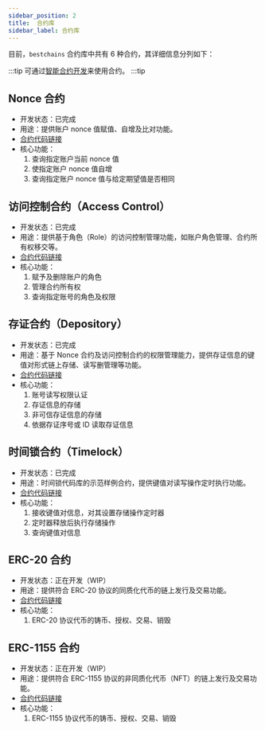```yaml
---
sidebar_position: 2
title:  合约库
sidebar_label: 合约库
---
```


目前，`bestchains` 合约库中共有 6 种合约，其详细信息分列如下：

:::tip
可通过[智能合约开发](../DevGuide/contract_dev.md)来使用合约。
:::tip

## Nonce 合约

- 开发状态：已完成
- 用途：提供账户 nonce 值赋值、自增及比对功能。
- [合约代码链接](https://github.com/bestchains/bestchains-contracts/blob/main/contracts/nonce/nonce.go)
- 核心功能：
    1. 查询指定账户当前 nonce 值
    2. 使指定账户 nonce 值自增
    3. 查询指定账户 nonce 值与给定期望值是否相同

## 访问控制合约（Access Control）

- 开发状态：已完成
- 用途：提供基于角色（Role）的访问控制管理功能，如账户角色管理、合约所有权移交等。
- [合约代码链接](https://github.com/bestchains/bestchains-contracts/blob/main/contracts/access/access_control.go)
- 核心功能：
    1. 赋予及删除账户的角色
    2. 管理合约所有权
    3. 查询指定账号的角色及权限

## 存证合约（Depository）

- 开发状态：已完成
- 用途：基于 Nonce 合约及访问控制合约的权限管理能力，提供存证信息的键值对形式链上存储、读写删管理等功能。
- [合约代码链接](https://github.com/bestchains/bestchains-contracts/blob/main/contracts/depository/depository.go)
- 核心功能：
    1. 账号读写权限认证
    2. 存证信息的存储
    3. 非可信存证信息的存储
    4. 依据存证序号或 ID 读取存证信息

## 时间锁合约（Timelock）

- 开发状态：已完成
- 用途：时间锁代码库的示范样例合约，提供键值对读写操作定时执行功能。
- [合约代码链接](https://github.com/bestchains/bestchains-contracts/blob/main/contracts/timelock/timelock.go)
- 核心功能：
    1. 接收键值对信息，对其设置存储操作定时器
    2. 定时器释放后执行存储操作
    3. 查询键值对信息

## ERC-20 合约

- 开发状态：正在开发（WIP）
- 用途：提供符合 ERC-20 协议的同质化代币的链上发行及交易功能。
- [合约代码链接](https://github.com/bestchains/bestchains-contracts/blob/main/contracts/token/erc20/erc20.go)
- 核心功能：
    1. ERC-20 协议代币的铸币、授权、交易、销毁

## ERC-1155 合约

- 开发状态：正在开发（WIP）
- 用途：提供符合 ERC-1155 协议的非同质化代币（NFT）的链上发行及交易功能。
- [合约代码链接](https://github.com/bestchains/bestchains-contracts/blob/main/contracts/token/erc1155/erc1155.go)
- 核心功能：
    1. ERC-1155 协议代币的铸币、授权、交易、销毁